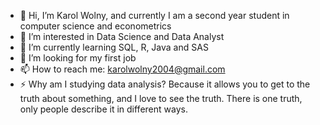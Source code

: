 - 👋 Hi, I’m Karol Wolny, and currently I am a second year student in computer science and econometrics
- 👀 I’m interested in Data Science and Data Analyst
- 🌱 I’m currently learning SQL, R, Java and SAS
- 💞️ I’m looking for my first job
- 📫 How to reach me: karolwolny2004@gmail.com
- ⚡ Why am I studying data analysis? Because it allows you to get to the truth about something, and I love to see the truth. There is one truth, only people describe it in different ways. 

<!---
KarolWolny2004/KarolWolny2004 is a ✨ special ✨ repository because its `README.md` (this file) appears on your GitHub profile.
You can click the Preview link to take a look at your changes.
--->
